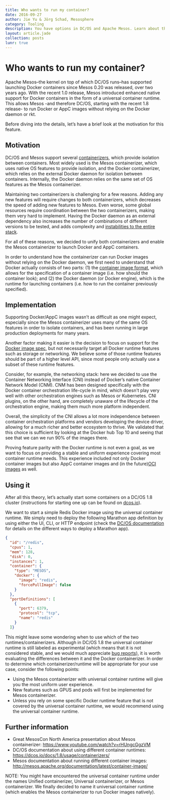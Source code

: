 ```yaml
---
title: Who wants to run my container?
date: 2016-09-27
author: Jie Yu & Jörg Schad, Mesosphere
category: Tooling
description: You have options in DC/OS and Apache Mesos. Learn about the universal container runtime, the rationalle for building it, and what lies ahead.
layout: article.jade
collection: posts
lunr: true
---
```


# Who wants to run my container?
Apache Mesos–the kernel on top of which DC/OS runs–has supported launching Docker containers since Mesos 0.20 was released, over two years ago. With the recent 1.0 release, Mesos introduced enhanced native support for Docker containers in the form of a universal container runtime. This allows Mesos -and therefore DC/OS, starting with the recent 1.8 release- to run Docker or AppC images without relying on the Docker daemon or rkt.

Before diving into the details, let’s have a brief look at the motivation for this feature.

## Motivation
DC/OS and Mesos support several [containerizers](https://github.com/apache/mesos/blob/master/docs/containerizer.md), which provide isolation between containers. Most widely used is the Mesos containerizer, which uses native OS features to provide isolation, and the Docker containerizer, which relies on the external Docker daemon  for isolation between containers. Internally, the Docker daemon relies on the same set of OS features as the Mesos containerizer.

Maintaining two containerizers is challenging for a few reasons. Adding any new features will require changes to both containerizers, which decreases the speed of adding new features to Mesos. Even worse, some global resources require coordination between the two containerizers, making them very hard to implement. Having the Docker daemon as an external dependency also increases the number of combinations of different versions to be tested, and adds complexity and [instabilities to the entire stack](http://blog.goodstuff.im/docker_not_prime_time).

For all of these reasons, we decided to unify both containerizers and enable the Mesos containerizer to launch Docker and AppC containers.

In order to understand how the containerizer can run Docker images without relying on the Docker daemon, we first need to understand that Docker actually consists of two parts: (1) the [container image format]( https://github.com/docker/docker/blob/master/image/spec/v1.md), which allows for the specification of a container image (i.e. how should the container look); and (2) the Docker daemon (or Docker engine), which is the runtime for launching containers (i.e. how to run the container previously specified).


## Implementation
Supporting Docker/AppC images wasn’t as difficult as one might expect, especially since the Mesos containerizer uses many of the same OS features in order to isolate containers, and has been running in large production deployments for many years.

Another factor making it easier is the decision to focus on support for the [Docker image spec](https://github.com/docker/docker/blob/master/image/spec/v1.md), but not necessarily  target all Docker runtime features such as storage or networking. We believe some of those runtime features should be part of a higher level API, since most people only actually use a subset of these runtime features.

Consider, for example, the networking stack: here we decided to use the Container Networking Interface (CNI) instead of Docker’s native Container Network Model (CNM). CNM has been designed specifically with the Docker container orchestration life-cycle in mind, which doesn't play very well with other orchestration engines such as Mesos or Kubernetes. CNI plugins, on the other hand, are completely unaware of the lifecycle of the orchestration engine, making them much more platform independent.

Overall, the simplicity of the CNI allows a lot more independence between container orchestration platforms and vendors developing the device driver, allowing for a much richer and better ecosystem to thrive. We validated that this choice is sufficient by looking at the Docker hub Top 10 and seeing that see that we can we run 90% of the images there.

Proving feature parity with the Docker runtime is not even a goal, as we want to focus on providing a stable and uniform experience covering most container runtime needs.
This experience included not only Docker container images but also AppC container images and (in the future)[OCI images](https://issues.apache.org/jira/browse/MESOS-5011) as well.


## Using it
After all this theory, let’s actually start some containers on a DC/OS 1.8 cluster (instructions for starting one up can be found on [dcos.io](https://dcos.io/docs/1.8/administration/installing/)).

We want to start a simple Redis Docker image using the universal container runtime.
We simply need to deploy the following Marathon app definition by using either the UI, CLI, or HTTP endpoint (check the [DC/OS documentation](https://dcos.io/docs/1.8/usage/) for details on the different ways to deploy a Marathon app).

```json
{
  "id": "/redis",
  "cpus": 1,
  "mem": 128,
  "disk": 0,
  "instances": 1,
  "container": {
    "type": "MESOS",
    "docker": {
      "image": "redis",
      "forcePullImage": false
    }
  },
  "portDefinitions": [
    {
      "port": 6379,
      "protocol": "tcp",
      "name": "redis"
    }
  ]}
```

This might leave some wondering when to use which of the two runtimes/containerizers. Although in DC/OS 1.8 the universal container runtime is still labeled as experimental (which means that it is not considered stable, and we would much appreciate [bug reports](https://dcosjira.atlassian.net/secure/Dashboard.jspa)), it is worth evaluating the differences between it and the Docker containerizer. In order to determine which containerizer/runtime will be appropriate for your use case, consider the following points:
* Using the Mesos containerizer with universal container runtime will give you the most uniform user experience.
* New features such as GPUS and pods will first be implemented for Mesos containerizer.
* Unless you rely on some specific Docker runtime feature that is not covered by the universal container runtime, we would recommend using the universal container runtime.

## Further information
* Great MesosCon North America presentation about Mesos containerizer:
https://www.youtube.com/watch?v=rHUngcGgzVM
* DC/OS documentation about using different container runtimes:
https://dcos.io/docs/1.8/usage/containerizers/
* Mesos documentation about running different container images:
http://mesos.apache.org/documentation/latest/container-image/

NOTE: You might have encountered the universal container runtime under the names Unified containerizer, Universal containerizer, or Mesos containerizer. We finally decided to name it universal container runtime (which enables the Mesos containerizer to run Docker images natively).
